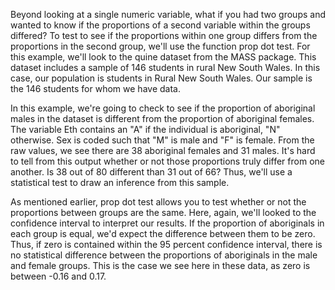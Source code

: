 Beyond looking at a single numeric variable, what if you had two groups and wanted to know if the proportions of a second variable within the groups differed? To test to see if the proportions within one group differs from the proportions in the second group, we'll use the function prop dot test. For this example, we'll look to the quine dataset from the MASS package. This dataset includes a sample of 146 students in rural New South Wales. In this case, our population is students in Rural New South Wales. Our sample is the 146 students for whom we have data. 

In this example, we're going to check to see if the proportion of aboriginal males in the dataset is different from the proportion of aboriginal females. The variable Eth contains an "A" if the individual is aboriginal, "N" otherwise. Sex is coded such that "M" is male and "F" is female. From the raw values, we see there are 38 aboriginal females and 31 males. It's hard to tell from this output whether or not those proportions truly differ from one another. Is 38 out of 80 different than 31 out of 66? Thus, we'll use a statistical test to draw an inference from this sample.

As mentioned earlier, prop dot test allows you to test whether or not the proportions between groups are the same. Here, again, we'll looked to the confidence interval to interpret our results. If the proportion of aboriginals in each group is equal, we'd expect the difference between them to be zero. Thus, if zero is contained within the 95 percent confidence interval, there is no statistical difference between the proportions of aboriginals in the male and female groups. This is the case we see here in these data, as zero is between -0.16 and 0.17.